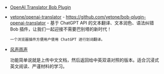 

- [OpenAI Translator Bob Plugin](https://github.com/yetone/bob-plugin-openai-translator)
- [yetone/openai-translator](https://github.com/yetone/openai-translator) - https://github.com/yetone/bob-plugin-openai-translator - 基于 ChatGPT API 的文本翻译、文本润色、语法纠错 Bob 插件，让我们一起迎接不需要巴别塔的新时代！

      一个浏览器插件方便用户使用 ChatGPT 进行划词翻译。

- [风声雨声](https://fsys.app/)

  功能简单说就是上传中文文档，然后返回给中英双语对照的版本。适合沉浸式英文阅读、严谨材料的学习。